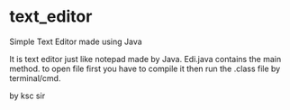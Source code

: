 # text_editor
Simple Text Editor made using Java

It is text editor just like notepad made by Java.
Edi.java contains the main method. 
to open file first you have to compile it then run the .class file by terminal/cmd.

by ksc sir
